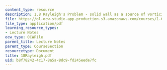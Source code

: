 ```yaml
---
content_type: resource
description: 1.8 Rayleigh's Problem - solid wall as a source of vorticity
file: https://ol-ocw-studio-app-production.s3.amazonaws.com/courses/1-63-advanced-fluid-dynamics-of-the-environment-fall-2002/b8f782424c178a5a8dc9fd245eede7fc_18Rayleigh.pdf
file_type: application/pdf
learning_resource_types:
- Lecture Notes
ocw_type: OCWFile
parent_title: Lecture Notes
parent_type: CourseSection
resourcetype: Document
title: 18Rayleigh.pdf
uid: b8f78242-4c17-8a5a-8dc9-fd245eede7fc
---
```

